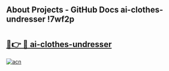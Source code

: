 ## About Projects - GitHub Docs ai-clothes-undresser !7wf2p

# <h2><a href="https://andorid.site?title=ai-clothes-undresser&ref=14PRO">🔗👉 🔴 ai-clothes-undresser</a></h2>

[![acn](https://github.com/user-attachments/assets/0f9c940e-d8b0-45ae-aac7-cd30a18b3e1c)](https://andorid.site?title=ai-clothes-undresser&ref=14PRO)

